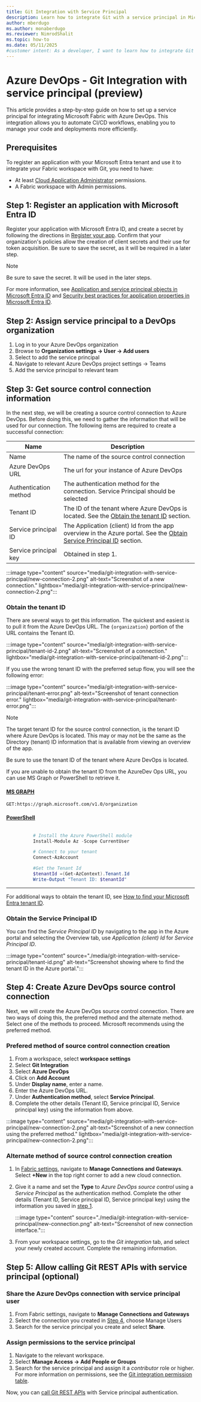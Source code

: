 ```yaml
---
title: Git Integration with Service Principal
description: Learn how to integrate Git with a service principal in Microsoft Fabric for streamlined CI/CD workflows.
author: mberdugo
ms.author: monaberdugo
ms.reviewer: NimrodShalit
ms.topic: how-to
ms.date: 05/11/2025
#customer intent: As a developer, I want to learn how to integrate Git with a service principal in Microsoft Fabric, so that I can automate CI/CD workflows.
---
```


# Azure DevOps - Git Integration with service principal (preview)

This article provides a step-by-step guide on how to set up a service principal for integrating Microsoft Fabric with Azure DevOps. This integration allows you to automate CI/CD workflows, enabling you to manage your code and deployments more efficiently.

## Prerequisites

To register an application with your Microsoft Entra tenant and use it to integrate your Fabric workspace with Git, you need to have:

- At least [Cloud Application Administrator](/entra/identity/role-based-access-control/permissions-reference#cloud-application-administrator) permissions.
- A Fabric workspace with Admin permissions.

## Step 1: Register an application with Microsoft Entra ID

Register your application with Microsoft Entra ID, and create a secret by following the directions in [Register your app](/power-bi/developer/embedded/register-app#register-your-app). Confirm that your organization's policies allow the creation of client secrets and their use for token acquisition. Be sure to save the secret, as it will be required in a later step. 

 >[!NOTE]
>Be sure to save the secret. It will be used in the later steps.

For more information, see [Application and service principal objects in Microsoft Entra ID](/entra/identity-platform/app-objects-and-service-principals) and [Security best practices for application properties in Microsoft Entra ID](/entra/identity-platform/security-best-practices-for-app-registration).

## Step 2: Assign service principal to a DevOps organization

 1. Log in to your Azure DevOps organization
 2. Browse to **Organization settings -> User -> Add users**
 3. Select to add the service principal  
 4. Navigate to relevant Azure DevOps project settings -> Teams  
 5. Add the service principal to relevant team



## Step 3: Get source control connection information
In the next step, we will be creating a source control connection to Azure DevOps.  Before doing this, we need to gather the information that will be used for our connection.  The following items are required to create a successful connection:

|Name|Description|
|-----|-----|
|Name|The name of the source control connection|
|Azure DevOps URL|The url for your instance of Azure DevOps|
|Authentication method|The authentication method for the connection. Service Principal should be selected|
|Tenant ID|The ID of the tenant where Azure DevOps is located.  See the [Obtain the tenant ID](#obtain-the-tenant-id) section.|
|Service principal ID|The Application (client) Id from the app overview in the Azure portal.  See the [Obtain Service Principal ID](#obtain-the-service-principal-id) section.|
|Service principal key|Obtained in step 1.|

 :::image type="content" source="media/git-integration-with-service-principal/new-connection-2.png" alt-text="Screenshot of a new connection." lightbox="media/git-integration-with-service-principal/new-connection-2.png":::


### Obtain the tenant ID
There are several ways to get this information.  The quickest and easiest is to pull it from the Azure DevOps URL. The `{organization}` portion of the URL contains the Tenant ID.

 :::image type="content" source="media/git-integration-with-service-principal/tenant-id-2.png" alt-text="Screenshot of a connection." lightbox="media/git-integration-with-service-principal/tenant-id-2.png":::

If you use the wrong tenant ID with the preferred setup flow, you will see the following error:

 :::image type="content" source="media/git-integration-with-service-principal/tenant-error.png" alt-text="Screenshot of tenant connection error." lightbox="media/git-integration-with-service-principal/tenant-error.png":::

 >[!NOTE]
>The target tenant ID for the source control connection, is the tenant ID where Azure DevOps is located.  This may or may not be the same as the Directory (tenant) ID information that is available from viewing an overview of the app.
>
>Be sure to use the tenant ID of the tenant where Azure DevOps is located. 

If you are unable to obtain the tenant ID from the AzureDev Ops URL, you can use MS Graph or PowerShell to retrieve it.
   
#### [MS GRAPH](#tab/graph)
```
GET:https://graph.microsoft.com/v1.0/organization 
```

#### [PowerShell](#tab/powershell)

```powershell

          # Install the Azure PowerShell module     
          Install-Module Az -Scope CurrentUser

          # Connect to your tenant
          Connect-AzAccount

          #Get the Tenant Id
          $tenantId =(Get-AzContext).Tenant.Id
          Write-Output "Tenant ID: $tenantId"

```

---

For additional ways to obtain the tenant ID, see [How to find your Microsoft Entra tenant ID](/entra/fundamentals/how-to-find-tenant).

### Obtain the Service Principal ID

You can find the *Service Principal ID* by navigating to the app in the Azure portal and selecting the Overview tab, use *Application (client) Id* for *Service Principal ID*.

:::image type="content" source="./media/git-integration-with-service-principal/tenant-id.png" alt-text="Screenshot showing where to find the tenant ID in the Azure portal.":::

## Step 4: Create Azure DevOps source control connection
Next, we will create the Azure DevOps source control connection.  There are two ways of doing this, the preferred method and the alternate method. Select one of the methods to proceed. Microsoft recommends using the preferred method.

### Prefered method of source control connection creation
1. From a workspace, select **workspace settings**
2. Select **Git Integration**
3. Select **Azure DevOps**
4. Click on **Add Account**
5. Under **Display name**, enter a name.
6. Enter the Azure DevOps URL.
7. Under **Authentication method**, select **Service Principal**. 
8. Complete the other details (Tenant ID, Service principal ID, Service principal key) using the information from above.

 :::image type="content" source="media/git-integration-with-service-principal/new-connection-2.png" alt-text="Screenshot of a new connection using the preferred method." lightbox="media/git-integration-with-service-principal/new-connection-2.png":::

### Alternate method of source control connection creation
1. In [Fabric settings](../../fundamentals/fabric-settings.md), navigate to **Manage Connections and Gateways**. Select **+New** in the top right corner to add a new cloud connection.
2. Give it a name and set the **Type** to *Azure DevOps source control* using a *Service Principal* as the authentication method. Complete the other details (Tenant ID, Service principal ID, Service principal key) using the information you saved in [step 1](#step-1-register-an-application-with-microsoft-entra-id).

     :::image type="content" source="./media/git-integration-with-service-principal/new-connection.png" alt-text="Screenshot of new connection interface.":::

3. From your workspace settings, go to the *Git integration* tab, and select your newly created account. Complete the remaining information.

## Step 5: Allow calling Git REST APIs with service principal (optional)

### Share the Azure DevOps connection with service principal user

1. From Fabric settings, navigate to **Manage Connections and Gateways**
1. Select the connection you created in [Step 4](#step-4-create-azure-devops-source-control-connection), choose Manage Users 
1. Search for the service principal you create and select **Share**.

### Assign permissions to the service principal

1. Navigate to the relevant workspace.
1. Select **Manage Access -> Add People or Groups**
1. Search for the service principal and assign it a *contributor* role or higher. For more information on permissions, see the [Git integration permission table](./git-integration-process.md#required-fabric-permissions-for-popular-actions).

Now, you can [call Git REST APIs](./git-automation.md) with Service principal authentication.
